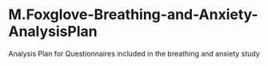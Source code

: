 # M.Foxglove-Breathing-and-Anxiety-AnalysisPlan
Analysis Plan for Questionnaires included in the breathing and anxiety study
